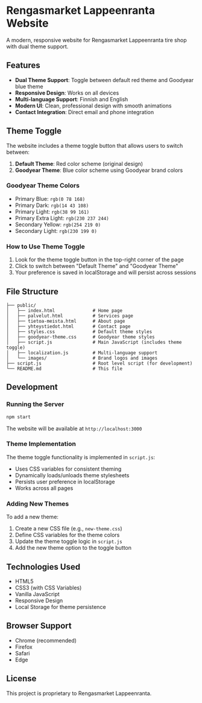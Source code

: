 # Rengasmarket Lappeenranta Website

A modern, responsive website for Rengasmarket Lappeenranta tire shop with dual theme support.

## Features

- **Dual Theme Support**: Toggle between default red theme and Goodyear blue theme
- **Responsive Design**: Works on all devices
- **Multi-language Support**: Finnish and English
- **Modern UI**: Clean, professional design with smooth animations
- **Contact Integration**: Direct email and phone integration

## Theme Toggle

The website includes a theme toggle button that allows users to switch between:

1. **Default Theme**: Red color scheme (original design)
2. **Goodyear Theme**: Blue color scheme using Goodyear brand colors

### Goodyear Theme Colors

- Primary Blue: `rgb(0 78 168)`
- Primary Dark: `rgb(14 43 108)`
- Primary Light: `rgb(38 99 161)`
- Primary Extra Light: `rgb(230 237 244)`
- Secondary Yellow: `rgb(254 219 0)`
- Secondary Light: `rgb(230 199 0)`

### How to Use Theme Toggle

1. Look for the theme toggle button in the top-right corner of the page
2. Click to switch between "Default Theme" and "Goodyear Theme"
3. Your preference is saved in localStorage and will persist across sessions

## File Structure

```
├── public/
│   ├── index.html              # Home page
│   ├── palvelut.html           # Services page
│   ├── tietoa-meista.html      # About page
│   ├── yhteystiedot.html       # Contact page
│   ├── styles.css              # Default theme styles
│   ├── goodyear-theme.css      # Goodyear theme styles
│   ├── script.js               # Main JavaScript (includes theme toggle)
│   ├── localization.js         # Multi-language support
│   └── images/                 # Brand logos and images
├── script.js                   # Root level script (for development)
└── README.md                   # This file
```

## Development

### Running the Server

```bash
npm start
```

The website will be available at `http://localhost:3000`

### Theme Implementation

The theme toggle functionality is implemented in `script.js`:

- Uses CSS variables for consistent theming
- Dynamically loads/unloads theme stylesheets
- Persists user preference in localStorage
- Works across all pages

### Adding New Themes

To add a new theme:

1. Create a new CSS file (e.g., `new-theme.css`)
2. Define CSS variables for the theme colors
3. Update the theme toggle logic in `script.js`
4. Add the new theme option to the toggle button

## Technologies Used

- HTML5
- CSS3 (with CSS Variables)
- Vanilla JavaScript
- Responsive Design
- Local Storage for theme persistence

## Browser Support

- Chrome (recommended)
- Firefox
- Safari
- Edge

## License

This project is proprietary to Rengasmarket Lappeenranta.
